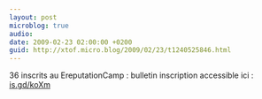 ```yaml
---
layout: post
microblog: true
audio: 
date: 2009-02-23 02:00:00 +0200
guid: http://xtof.micro.blog/2009/02/23/t1240525846.html
---
```

36 inscrits au EreputationCamp : bulletin inscription accessible ici :  [is.gd/koXm](http://is.gd/koXm)

